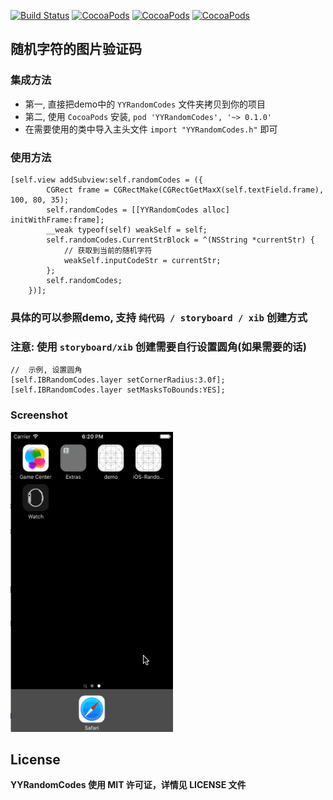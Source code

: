 [![Build Status](https://travis-ci.org/Kejiasir/iOS-RandomCodes-demo.svg?branch=master)](https://travis-ci.org/Kejiasir/iOS-RandomCodes-demo)
[![CocoaPods](https://img.shields.io/cocoapods/v/YYRandomCodes.svg)](http://cocoadocs.org/docsets/YYRandomCodes)
[![CocoaPods](https://img.shields.io/cocoapods/p/YYRandomCodes.svg)](http://cocoadocs.org/docsets/YYRandomCodes)
[![CocoaPods](https://img.shields.io/cocoapods/l/YYRandomCodes.svg)](https://raw.githubusercontent.com/kejiasir/YYRandomCodes/master/LICENSE)

## 随机字符的图片验证码

### 集成方法
* 第一, 直接把demo中的 `YYRandomCodes` 文件夹拷贝到你的项目
* 第二, 使用 `CocoaPods` 安装, `pod 'YYRandomCodes', '~> 0.1.0'`
* 在需要使用的类中导入主头文件 `import "YYRandomCodes.h"` 即可

### 使用方法
```objc
[self.view addSubview:self.randomCodes = ({
        CGRect frame = CGRectMake(CGRectGetMaxX(self.textField.frame), 100, 80, 35);
        self.randomCodes = [[YYRandomCodes alloc] initWithFrame:frame];
        __weak typeof(self) weakSelf = self;
        self.randomCodes.CurrentStrBlock = ^(NSString *currentStr) {
            // 获取到当前的随机字符
            weakSelf.inputCodeStr = currentStr;
        };
        self.randomCodes;
    })];
```
### 具体的可以参照demo, 支持 `纯代码 / storyboard / xib` 创建方式
### 注意: 使用 `storyboard/xib` 创建需要自行设置圆角(如果需要的话)
```objc
//  示例, 设置圆角
[self.IBRandomCodes.layer setCornerRadius:3.0f];
[self.IBRandomCodes.layer setMasksToBounds:YES];
```


### Screenshot
<img src="001.gif?v=3&s=100" alt="GitHub" title="demo预览效果" width="260" height="480"/>


## License
**YYRandomCodes 使用 MIT 许可证，详情见 LICENSE 文件**
